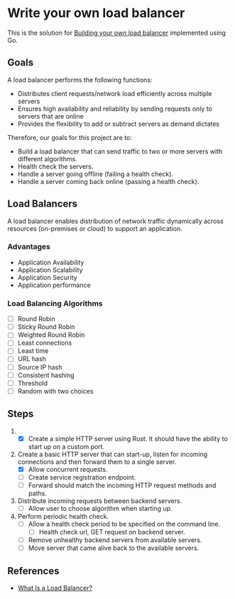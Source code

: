 # Write your own load balancer

This is the solution
for [Building your own load balancer](https://codingchallenges.fyi/challenges/challenge-load-balancer) implemented using
Go.

## Goals

A load balancer performs the following functions:

- Distributes client requests/network load efficiently across multiple servers
- Ensures high availability and reliability by sending requests only to servers that are online
- Provides the flexibility to add or subtract servers as demand dictates

Therefore, our goals for this project are to:

- Build a load balancer that can send traffic to two or more servers with different algorithms.
- Health check the servers.
- Handle a server going offline (failing a health check).
- Handle a server coming back online (passing a health check).

## Load Balancers

A load balancer enables distribution of network traffic dynamically across resources (on-premises or cloud) to support
an application.

### Advantages

- Application Availability
- Application Scalability
- Application Security
- Application performance

### Load Balancing Algorithms

- [ ] Round Robin
- [ ] Sticky Round Robin
- [ ] Weighted Round Robin
- [ ] Least connections
- [ ] Least time
- [ ] URL hash
- [ ] Source IP hash
- [ ] Consistent hashing
- [ ] Threshold
- [ ] Random with two choices

## Steps

1. -[x] Create a simple HTTP server using Rust. It should have the ability to start up on a custom port.

2. Create a basic HTTP server that can start-up, listen for incoming connections and then forward them to a single
   server.
    - [x] Allow concurrent requests.
    - [ ] Create service registration endpoint.
    - [ ] Forward should match the incoming HTTP request methods and paths.
3. Distribute incoming requests between backend servers.
    - [ ] Allow user to choose algorithm when starting up.
4. Perform periodic health check.
    - [ ] Allow a health check period to be specified on the command line.
      - [ ] Health check url, GET request on backend server.
    - [ ] Remove unhealthy backend servers from available servers.
    - [ ] Move server that came alive back to the available servers.

## References

- [What Is a Load Balancer?](https://www.f5.com/glossary/load-balancer)